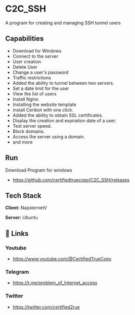 




# C2C_SSH

A program for creating and managing SSH tunnel users

## Capabilities

* Download for Windows
* Connect to the server
* User creation
* Delete User
* Change a user's password
* Traffic restrictions
* Added the ability to tunnel between two servers.
* Set a date limit for the user
* View the list of users
* Install Nginx
* Installing the website template
* install Certbot with one click.
* Added the ability to obtain SSL certificates.
* Display the creation and expiration date of a user.
* Test server speed.
* Block domains.
* Access the server using a domain.
* and more


## Run 

Download Program for windows

* https://github.com/certifiedtruecopy/C2C_SSH/releases




## Tech Stack

**Client:** NapsternetV

**Server:** Ubuntu


## 🔗 Links
### Youtube
* https://www.youtube.com/@CertifiedTrueCopy
### Telegram
* https://t.me/problem_of_Internet_access
### Twitter
* https://twitter.com/certified2rue
